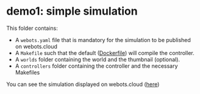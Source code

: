 # demo1: simple simulation
This folder contains:
 - A `webots.yaml` file that is mandatory for the simulation to be published on webots.cloud
 - A `Makefile` such that the default ([Dockerfile](https://github.com/cyberbotics/webots/blob/master/resources/web/server/config/simulation/docker/Dockerfile.default)) will compile the controller.
 - A `worlds` folder containing the world and the thumbnail (optional).
 - A `controllers` folder containing the controller and the necessary Makefiles

 You can see the simulation displayed on webots.cloud ([here](https://webots.cloud/run?version=R2022b&url=https://github.com/cyberbotics/webots-cloud-simulation-demos/blob/main/1_simple_simulation/worlds/panda.wbt))
